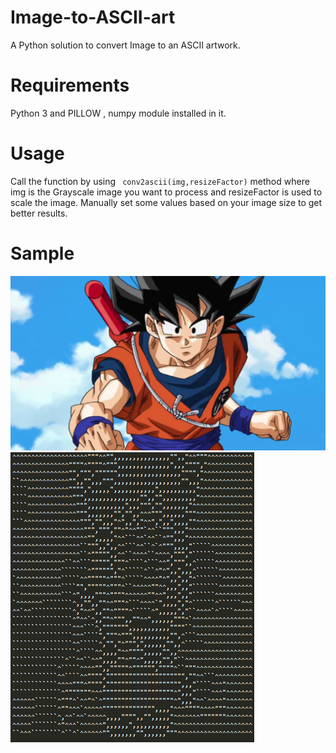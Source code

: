 # Image-to-ASCII-art
A Python solution to convert Image to an ASCII artwork.

# Requirements
Python 3 and PILLOW , numpy  module installed in it.

# Usage

Call the function by using ``` conv2ascii(img,resizeFactor)``` method where img is the Grayscale image you want to process and resizeFactor is used to scale the image. 
Manually set some values based on your image size to get better results.

# Sample 
![Image 1](https://raw.githubusercontent.com/rahuldshetty/Image-to-ASCII-art/master/sample.jpg)
![Image Output](https://raw.githubusercontent.com/rahuldshetty/Image-to-ASCII-art/master/sample2.jpg)
